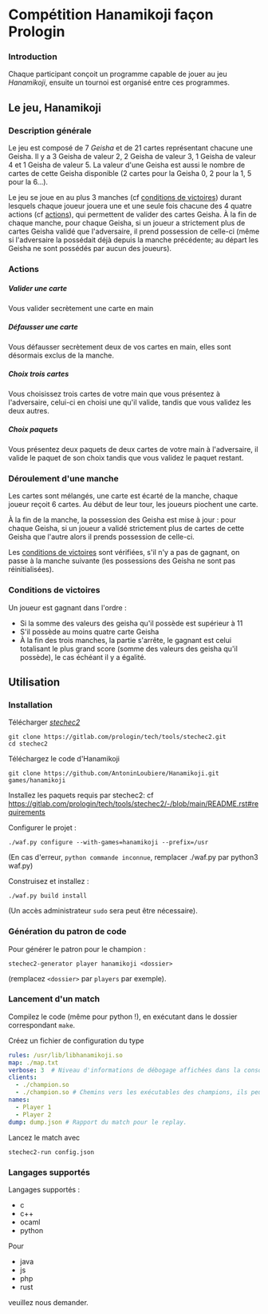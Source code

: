 # Compétition Hanamikoji façon Prologin

### Introduction

Chaque participant conçoit un programme capable de jouer au jeu *Hanamikoji*, ensuite un tournoi est organisé entre ces programmes.

## Le jeu, Hanamikoji

### Description générale

Le jeu est composé de 7 *Geisha* et de 21 cartes représentant chacune une Geisha. Il y a 3 Geisha de valeur 2, 2 Geisha de valeur 3, 1 Geisha de valeur 4 et 1 Geisha de valeur 5. La valeur d'une Geisha est aussi le nombre de cartes de cette Geisha disponible (2 cartes pour la Geisha 0, 2 pour la 1, 5 pour la 6…).

Le jeu se joue en au plus 3 manches (cf [conditions de victoires](#conditions-de-victoires)) durant lesquels chaque joueur jouera une et une seule fois chacune des 4 quatre actions (cf [actions](#actions)), qui permettent de valider des cartes Geisha. À la fin de chaque manche, pour chaque Geisha, si un joueur a strictement plus de cartes Geisha validé que l'adversaire, il prend possession de celle-ci (même si l'adversaire la possédait déjà depuis la manche précédente; au départ les Geisha ne sont possédés par aucun des joueurs).

### Actions

##### Valider une carte
Vous valider secrètement une carte en main

##### Défausser une carte
Vous défausser secrètement deux de vos cartes en main, elles sont désormais exclus de la manche.

##### Choix trois cartes
Vous choisissez trois cartes de votre main que vous présentez à l'adversaire, celui-ci en choisi une qu'il valide, tandis que vous validez les deux autres.

##### Choix paquets
Vous présentez deux paquets de deux cartes de votre main à l'adversaire, il valide le paquet de son choix tandis que vous validez le paquet restant.

### Déroulement d'une manche

Les cartes sont mélangés, une carte est écarté de la manche, chaque joueur reçoit 6 cartes. Au début de leur tour, les joueurs piochent une carte.

À la fin de la manche, la possession des Geisha est mise à jour : pour chaque Geisha, si un joueur a validé strictement plus de cartes de cette Geisha que l'autre alors il prends possession de celle-ci.

Les [conditions de victoires](#conditions-de-victoires) sont vérifiées, s'il n'y a pas de gagnant, on passe à la manche suivante (les possessions des Geisha ne sont pas réinitialisées).

### Conditions de victoires

Un joueur est gagnant dans l'ordre :
 - Si la somme des valeurs des geisha qu'il possède est supérieur à 11
 - S'il possède au moins quatre carte Geisha
 - À la fin des trois manches, la partie s'arrête, le gagnant est celui totalisant le plus grand score (somme des valeurs des geisha qu'il possède), le cas échéant il y a égalité.

## Utilisation

### Installation

Télécharger [*stechec2*](https://gitlab.com/prologin/tech/tools/stechec2/)
```
git clone https://gitlab.com/prologin/tech/tools/stechec2.git
cd stechec2
```

Téléchargez le code d'Hanamikoji
```
git clone https://github.com/AntoninLoubiere/Hanamikoji.git games/hanamikoji
```

Installez les paquets requis par stechec2: cf https://gitlab.com/prologin/tech/tools/stechec2/-/blob/main/README.rst#requirements

Configurer le projet :
```
./waf.py configure --with-games=hanamikoji --prefix=/usr
```
(En cas d'erreur, `python commande inconnue`, remplacer ./waf.py par python3 waf.py)

Construisez et installez :
```
./waf.py build install
```
(Un accès administrateur `sudo` sera peut être nécessaire).

### Génération du patron de code

Pour générer le patron pour le champion :

```
stechec2-generator player hanamikoji <dossier>
```
(remplacez `<dossier>` par `players` par exemple).


### Lancement d'un match
Compilez le code (même pour python !), en exécutant dans le dossier correspondant `make`.

Créez un fichier de configuration du type
```Yaml
rules: /usr/lib/libhanamikoji.so
map: ./map.txt
verbose: 3  # Niveau d'informations de débogage affichées dans la console
clients:
  - ./champion.so
  - ./champion.so # Chemins vers les exécutables des champions, ils peuvent être différents
names:
  - Player 1
  - Player 2
dump: dump.json # Rapport du match pour le replay.
```

Lancez le match avec
```
stechec2-run config.json
```

### Langages supportés
Langages supportés :
 - c
 - c++
 - ocaml
 - python

Pour
 - java
 - js
 - php
 - rust

veuillez nous demander.